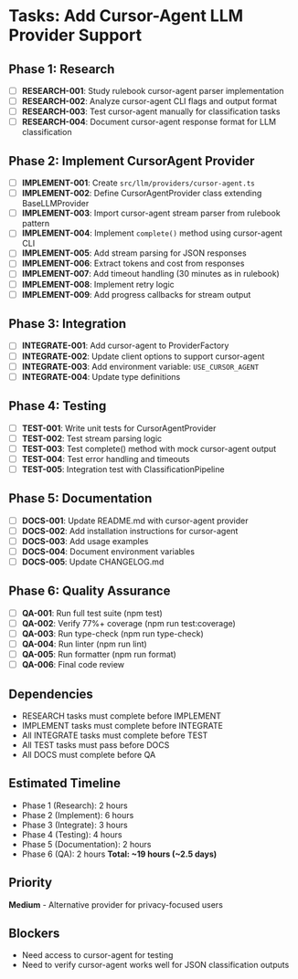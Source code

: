 # Tasks: Add Cursor-Agent LLM Provider Support

## Phase 1: Research
- [ ] **RESEARCH-001**: Study rulebook cursor-agent parser implementation
- [ ] **RESEARCH-002**: Analyze cursor-agent CLI flags and output format
- [ ] **RESEARCH-003**: Test cursor-agent manually for classification tasks
- [ ] **RESEARCH-004**: Document cursor-agent response format for LLM classification

## Phase 2: Implement CursorAgent Provider
- [ ] **IMPLEMENT-001**: Create `src/llm/providers/cursor-agent.ts`
- [ ] **IMPLEMENT-002**: Define CursorAgentProvider class extending BaseLLMProvider
- [ ] **IMPLEMENT-003**: Import cursor-agent stream parser from rulebook pattern
- [ ] **IMPLEMENT-004**: Implement `complete()` method using cursor-agent CLI
- [ ] **IMPLEMENT-005**: Add stream parsing for JSON responses
- [ ] **IMPLEMENT-006**: Extract tokens and cost from responses
- [ ] **IMPLEMENT-007**: Add timeout handling (30 minutes as in rulebook)
- [ ] **IMPLEMENT-008**: Implement retry logic
- [ ] **IMPLEMENT-009**: Add progress callbacks for stream output

## Phase 3: Integration
- [ ] **INTEGRATE-001**: Add cursor-agent to ProviderFactory
- [ ] **INTEGRATE-002**: Update client options to support cursor-agent
- [ ] **INTEGRATE-003**: Add environment variable: `USE_CURSOR_AGENT`
- [ ] **INTEGRATE-004**: Update type definitions

## Phase 4: Testing
- [ ] **TEST-001**: Write unit tests for CursorAgentProvider
- [ ] **TEST-002**: Test stream parsing logic
- [ ] **TEST-003**: Test complete() method with mock cursor-agent output
- [ ] **TEST-004**: Test error handling and timeouts
- [ ] **TEST-005**: Integration test with ClassificationPipeline

## Phase 5: Documentation
- [ ] **DOCS-001**: Update README.md with cursor-agent provider
- [ ] **DOCS-002**: Add installation instructions for cursor-agent
- [ ] **DOCS-003**: Add usage examples
- [ ] **DOCS-004**: Document environment variables
- [ ] **DOCS-005**: Update CHANGELOG.md

## Phase 6: Quality Assurance
- [ ] **QA-001**: Run full test suite (npm test)
- [ ] **QA-002**: Verify 77%+ coverage (npm run test:coverage)
- [ ] **QA-003**: Run type-check (npm run type-check)
- [ ] **QA-004**: Run linter (npm run lint)
- [ ] **QA-005**: Run formatter (npm run format)
- [ ] **QA-006**: Final code review

## Dependencies
- RESEARCH tasks must complete before IMPLEMENT
- IMPLEMENT tasks must complete before INTEGRATE
- All INTEGRATE tasks must complete before TEST
- All TEST tasks must pass before DOCS
- All DOCS must complete before QA

## Estimated Timeline
- Phase 1 (Research): 2 hours
- Phase 2 (Implement): 6 hours
- Phase 3 (Integrate): 3 hours
- Phase 4 (Testing): 4 hours
- Phase 5 (Documentation): 2 hours
- Phase 6 (QA): 2 hours
**Total: ~19 hours (~2.5 days)**

## Priority
**Medium** - Alternative provider for privacy-focused users

## Blockers
- Need access to cursor-agent for testing
- Need to verify cursor-agent works well for JSON classification outputs

